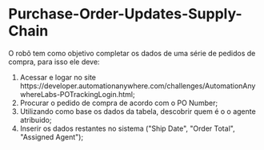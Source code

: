 # Purchase-Order-Updates-Supply-Chain

O robô tem como objetivo completar os dados de uma série de pedidos de compra, para isso ele deve:<br>

<ol>
<li>
Acessar e logar no site https://developer.automationanywhere.com/challenges/AutomationAnywhereLabs-POTrackingLogin.html;
</li>
<li>
Procurar o pedido de compra de acordo com o PO Number;
</li>
<li>
Utilizando como base os dados da tabela, descobrir quem é o o agente atribuido;
</li>
<li>
Inserir os dados restantes no sistema ("Ship Date", "Order Total", "Assigned Agent");
</li>
</ol>
